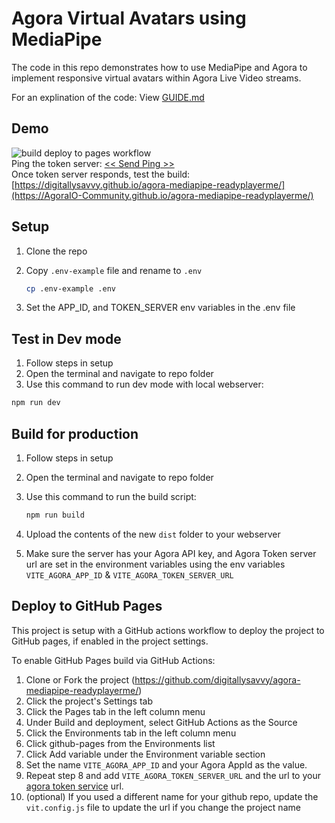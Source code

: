 # Agora Virtual Avatars using MediaPipe
The code in this repo demonstrates how to use MediaPipe and Agora to implement responsive virtual avatars within Agora Live Video streams.

For an explination of the code: View [GUIDE.md](/docs/GUIDE.md)

## Demo
![build deploy to pages workflow](https://github.com/digitallysavvy/agora-mediapipe-readyplayerme/actions/workflows/deploy-to-pages.yaml/badge.svg)  
Ping the token server: [<< Send Ping >>](https://agora-token-server-caak.onrender.com/ping)  
Once token server responds, test the build: [https://digitallysavvy.github.io/agora-mediapipe-readyplayerme/](https://AgoraIO-Community.github.io/agora-mediapipe-readyplayerme/)

## Setup
1. Clone the repo
1. Copy `.env-example` file and rename to `.env`  

   ```bash
   cp .env-example .env
   ```
1. Set the APP_ID, and TOKEN_SERVER env variables in the .env file

## Test in Dev mode
1. Follow steps in setup
1. Open the terminal and navigate to repo folder
1. Use this command to run dev mode with local webserver: 

```bash
npm run dev
```

## Build for production
1. Follow steps in setup
1. Open the terminal and navigate to repo folder
1. Use this command to run the build script: 

   ```bash
   npm run build
   ```
1. Upload the contents of the new `dist` folder to your webserver
1. Make sure the server has your Agora API key, and Agora Token server url are set in the environment variables using the env variables `VITE_AGORA_APP_ID` & `VITE_AGORA_TOKEN_SERVER_URL`

## Deploy to GitHub Pages
This project is setup with a GitHub actions workflow to deploy the project to GitHub pages, if enabled in the project settings. 

To enable GitHub Pages build via GitHub Actions:
1. Clone or Fork the project (https://github.com/digitallysavvy/agora-mediapipe-readyplayerme/)
1. Click the project's Settings tab
1. Click the Pages tab in the left column menu
1. Under Build and deployment, select GitHub Actions as the Source
1. Click the Environments tab in the left column menu
7. Click github-pages from the Environments list
1. Click Add variable under the Environment variable section
1. Set the name `VITE_AGORA_APP_ID` and your Agora AppId as the value.
1. Repeat step 8 and add `VITE_AGORA_TOKEN_SERVER_URL` and the url to your [agora token service](https://github.com/AgoraIO-Community/agora-token-service) url.
10. (optional) If you used a different name for your github repo, update the `vit.config.js` file to update the url if you change the project name

